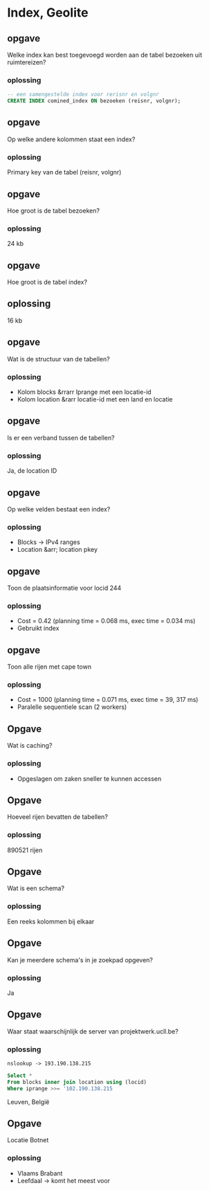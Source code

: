# Index, Geolite

## opgave

Welke index kan best toegevoegd worden aan de tabel bezoeken uit ruimtereizen?
### oplossing

```sql
-- een samengestelde index voor rerisnr en volgnr
CREATE INDEX comined_index ON bezoeken (reisnr, volgnr);
```

## opgave

Op welke andere kolommen staat een index?
### oplossing

Primary key van de tabel (reisnr, volgnr)


## opgave

Hoe groot is de tabel bezoeken?
### oplossing

24 kb


## opgave

Hoe groot is de tabel index?
## oplossing

16 kb

## opgave

Wat is de structuur van de tabellen?

### oplossing

*   Kolom blocks &rrarr Iprange met een locatie-id
*   Kolom location &rarr locatie-id met een land en locatie

## opgave

Is er een verband tussen de tabellen?
### oplossing

Ja, de location ID

## opgave

Op welke velden bestaat een index?
### oplossing

*   Blocks &rarr; IPv4 ranges
*   Location &arr; location pkey

## opgave

Toon de plaatsinformatie voor locid 244
### oplossing

*  Cost = 0.42 (planning time = 0.068 ms, exec time = 0.034 ms)
*  Gebruikt index


## opgave

Toon alle rijen met cape town
### oplossing

*   Cost = 1000 (planning time = 0.071 ms, exec time = 39, 317 ms)
*   Paralelle sequentiele scan (2 workers)

## Opgave
Wat is caching?
### oplossing
*  Opgeslagen om zaken sneller te kunnen accessen

## Opgave
Hoeveel rijen bevatten de tabellen?
### oplossing
890521 rijen

## Opgave
Wat is een schema?
### oplossing
Een reeks kolommen bij elkaar

## Opgave
Kan je meerdere schema's in je zoekpad opgeven?

### oplossing
Ja

## Opgave
Waar staat waarschijnlijk de server van projektwerk.ucll.be?
### oplossing
```ip
nslookup -> 193.190.138.215
```
```sql
Select *
From blocks inner join location using (locid)
Where iprange >>= '102.190.138.215
```
Leuven, België

## Opgave
Locatie Botnet
### oplossing
*   Vlaams Brabant
*   Leefdaal &rarr; komt het meest voor